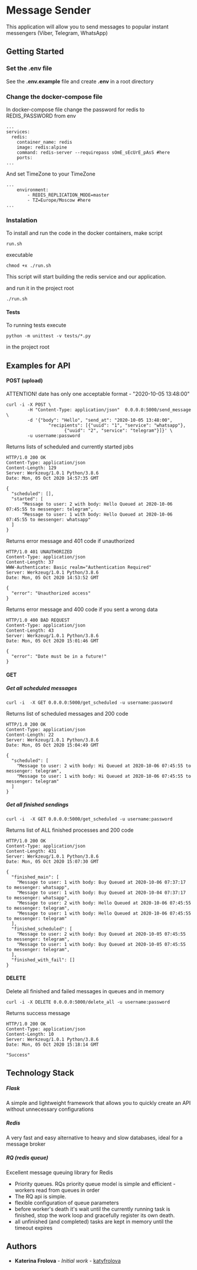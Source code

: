 # Message Sender

This application will allow you to send messages to popular instant messengers (Viber, Telegram, WhatsApp)

## Getting Started

### Set the .env file

See the **.env.example** file and create **.env** in a root directory

### Change the docker-compose file

In docker-compose file change the password for redis to REDIS_PASSWORD from env

```
...
services:
  redis:
    container_name: redis
    image: redis:alpine
    command: redis-server --requirepass sOmE_sEcUrE_pAsS #here
    ports:
...
```
And set TimeZone to your TimeZone

```
...
    environment:
        - REDIS_REPLICATION_MODE=master
        - TZ=Europe/Moscow #here
...
```
### Instalation

To install and run the code in the docker containers,
make script
```
run.sh
```
executable
```
chmod +x ./run.sh
```

This script will start building the redis service and our application.

and run it in the project root
```
./run.sh
```

#### Tests

To running tests execute
```
python -m unittest -v tests/*.py
```
in the project root

## Examples for API

#### POST (upload)

ATTENTION! date has only one acceptable format - "2020-10-05 13:48:00"

```
curl -i -X POST \
        -H "Content-Type: application/json"  0.0.0.0:5000/send_message \
        -d '{"body": "Hello", "send_at": "2020-10-05 13:48:00",
                "recipients": [{"uuid": "1", "service": "whatsapp"},
                      {"uuid": "2", "service": "telegram"}]}' \
        -u username:password
```

Returns lists of scheduled and currently started jobs

```
HTTP/1.0 200 OK
Content-Type: application/json
Content-Length: 129
Server: Werkzeug/1.0.1 Python/3.8.6
Date: Mon, 05 Oct 2020 14:57:35 GMT

{
  "scheduled": [],
  "started": [
      "Message to user: 2 with body: Hello Queued at 2020-10-06 07:45:55 to messenger: telegram",
      "Message to user: 1 with body: Hello Queued at 2020-10-06 07:45:55 to messenger: whatsapp"
  ]
}
```

Returns error message and 401 code if unauthorized

```
HTTP/1.0 401 UNAUTHORIZED
Content-Type: application/json
Content-Length: 37
WWW-Authenticate: Basic realm="Authentication Required"
Server: Werkzeug/1.0.1 Python/3.8.6
Date: Mon, 05 Oct 2020 14:53:52 GMT

{
  "error": "Unauthorized access"
}
```

Returns error message and 400 code if you sent a wrong data

```
HTTP/1.0 400 BAD REQUEST
Content-Type: application/json
Content-Length: 43
Server: Werkzeug/1.0.1 Python/3.8.6
Date: Mon, 05 Oct 2020 15:01:46 GMT

{
  "error": "Date must be in a future!"
}
```

#### GET

##### Get all scheduled messages

```
curl -i  -X GET 0.0.0.0:5000/get_scheduled -u username:password
```

 Returns list of scheduled messages and 200 code

```
HTTP/1.0 200 OK
Content-Type: application/json
Content-Length: 22
Server: Werkzeug/1.0.1 Python/3.8.6
Date: Mon, 05 Oct 2020 15:04:49 GMT

{
  "scheduled": [
    "Message to user: 2 with body: Hi Queued at 2020-10-06 07:45:55 to messenger: telegram",
    "Message to user: 1 with body: Hi Queued at 2020-10-06 07:45:55 to messenger: telegram"
  ]
}
```

##### Get all finished sendings

```
curl -i  -X GET 0.0.0.0:5000/get_scheduled -u username:password
```

Returns list of ALL finished processes and 200 code

```
HTTP/1.0 200 OK
Content-Type: application/json
Content-Length: 431
Server: Werkzeug/1.0.1 Python/3.8.6
Date: Mon, 05 Oct 2020 15:07:30 GMT

{
  "finished_main": [
    "Message to user: 1 with body: Buy Queued at 2020-10-06 07:37:17 to messenger: whatsapp",
    "Message to user: 1 with body: Buy Queued at 2020-10-04 07:37:17 to messenger: whatsapp",
    "Message to user: 2 with body: Hello Queued at 2020-10-06 07:45:55 to messenger: telegram",
    "Message to user: 1 with body: Hello Queued at 2020-10-06 07:45:55 to messenger: telegram"
  ],
  "finished_scheduled": [
    "Message to user: 2 with body: Buy Queued at 2020-10-05 07:45:55 to messenger: telegram",
    "Message to user: 1 with body: Buy Queued at 2020-10-05 07:45:55 to messenger: telegram",
  ],
  "finished_with_fail": []
}
```
#### DELETE

Delete all finished and failed messages in queues and in memory

```
curl -i -X DELETE 0.0.0.0:5000/delete_all -u username:password
```

Returns success message

```
HTTP/1.0 200 OK
Content-Type: application/json
Content-Length: 10
Server: Werkzeug/1.0.1 Python/3.8.6
Date: Mon, 05 Oct 2020 15:18:14 GMT

"Success"
```

## Technology Stack

##### Flask

A simple and lightweight framework that allows you to quickly create an API without unnecessary configurations

##### Redis

A very fast and easy alternative to heavy and slow databases, ideal for a message broker

##### RQ (redis queue)

Excellent message queuing library for Redis

- Priority queues. RQs priority queue model is simple and efficient - workers read from queues in order
- The RQ api is simple.
- flexible configuration of queue parameters
- before worker's death it's wait until the currently running task is finished, stop the work loop and gracefully register its own death.
- all unfinished (and completed) tasks are kept in memory until the timeout expires


## Authors

* **Katerina Frolova** - *Initial work* - [katyfrolova](https://github.com/katyfrolova)
